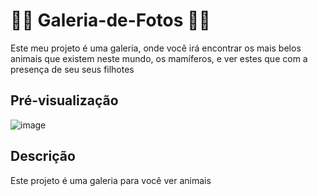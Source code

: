 # 🐘🐼 Galeria-de-Fotos 🐘🐼

Este meu projeto é uma galeria, onde você irá encontrar os mais belos animais que existem neste mundo, os mamíferos, e ver estes que com a presença de seu seus filhotes

## Pré-visualização

![image](https://github.com/Daniela0C/Galeria-de-Fotos/assets/162722367/dc7f4a8d-ddeb-475a-afc0-55eb6ccb70a1)

## Descrição

Este projeto é uma galeria para você ver animais
